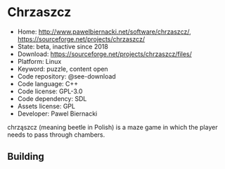 # Chrzaszcz

- Home: http://www.pawelbiernacki.net/software/chrzaszcz/, https://sourceforge.net/projects/chrzaszcz/
- State: beta, inactive since 2018
- Download: https://sourceforge.net/projects/chrzaszcz/files/
- Platform: Linux
- Keyword: puzzle, content open
- Code repository: @see-download
- Code language: C++
- Code license: GPL-3.0
- Code dependency: SDL
- Assets license: GPL
- Developer: Pawel Biernacki

chrząszcz (meaning beetle in Polish) is a maze game in which the player needs to pass through chambers.

## Building
